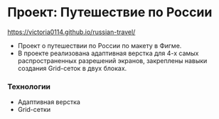 # Проект: Путешествие по России

https://victoria0114.github.io/russian-travel/

* Проект о путешествии по России по макету в Фигме. 
* В проекте реализована адаптивная верстка для 4-х самых распространенных разрешений экранов, закреплены навыки создания Grid-сеток в двух блоках.

### Технологии
* Адаптивная верстка
* Grid-сетки


